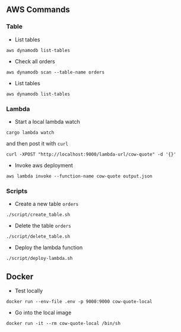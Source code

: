 ## AWS Commands

### Table

- List tables

```
aws dynamodb list-tables
```

- Check all orders

```
aws dynamodb scan --table-name orders
```

- List tables

```
aws dynamodb list-tables
```

### Lambda

- Start a local lambda watch

```
cargo lambda watch
```

and then post it with `curl`

```
curl -XPOST "http://localhost:9000/lambda-url/cow-quote" -d '{}'
```

- Invoke aws deployment

```
aws lambda invoke --function-name cow-quote output.json
```

### Scripts

- Create a new table `orders`

```
./script/create_table.sh
```

- Delete the table `orders`

```
./script/delete_table.sh
```

- Deploy the lambda function

```
./script/deploy-lambda.sh
```

## Docker

- Test locally

```
docker run --env-file .env -p 9000:9000 cow-quote-local
```

- Go into the local image

```
docker run -it --rm cow-quote-local /bin/sh
```
